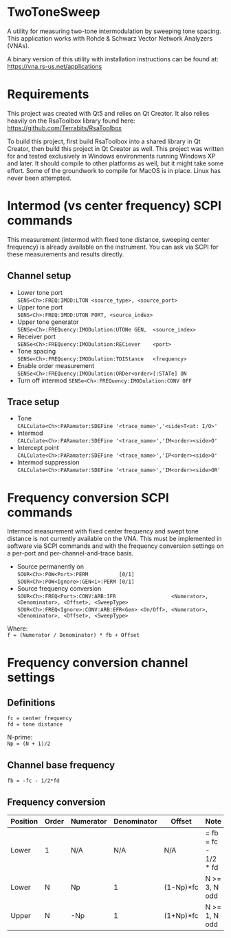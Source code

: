 TwoToneSweep
==============

A utility for measuring two-tone intermodulation by sweeping tone spacing. This application works with Rohde &amp; Schwarz Vector Network Analyzers (VNAs).

A binary version of this utility with installation instructions can be found at:  
https://vna.rs-us.net/applications

Requirements
============
This project was created with Qt5 and relies on Qt Creator. It also relies heavily on the RsaToolbox library found here:  
https://github.com/Terrabits/RsaToolbox

To build this project, first build RsaToolbox into a shared library in Qt Creator, then build this project in Qt Creator as well. This project was written for and tested exclusively in Windows environments running Windows XP and later. It should compile to other platforms as well, but it might take some effort. Some of the groundwork to compile for MacOS is in place. Linux has never been attempted.

Intermod (vs center frequency) SCPI commands
============================================
This measurement (intermod with fixed tone distance, sweeping center frequency) is already available on the instrument. You can ask via SCPI for these measurements and results directly.  

Channel setup
-------------
- Lower tone port  
  `SENS<Ch>:FREQ:IMOD:LTON <source_type>, <source_port>`
- Upper tone port  
  `SENS<Ch>:FREQ:IMOD:UTON PORT, <source_index>`
- Upper tone generator  
  `SENSe<Ch>:FREQuency:IMODulation:UTONe GEN,  <source_index>`
- Receiver port  
  `SENSe<Ch>:FREQuency:IMODulation:RECiever    <port>`
- Tone spacing  
  `SENSe<Ch>:FREQuency:IMODulation:TDIStance   <frequency>`
- Enable order measurement  
  `SENSe<Ch>:FREQuency:IMODulation:ORDer<order>[:STATe] ON`
- Turn off intermod
  `SENSe<Ch>:FREQuency:IMODulation:CONV OFF`

Trace setup
-----------
- Tone  
  `CALCulate<Ch>:PARamater:SDEFine '<trace_name>','<side>T<at: I/O>'`
- Intermod  
  `CALCulate<Ch>:PARamater:SDEFine '<trace_name>','IM<order><side>O'`
- Intercept point  
  `CALCulate<Ch>:PARamater:SDEFine '<trace_name>','IP<order><side>O'`
- Intermod suppression  
  `CALCulate<Ch>:PARamater:SDEFine '<trace_name>','IM<order><side>OR'`

Frequency conversion SCPI commands
==================================
Intermod measurement with fixed center frequency and swept tone distance is not currently available on the VNA. This must be implemented in software via SCPI commands and with the frequency conversion settings on a per-port and per-channel-and-trace basis.

- Source permanently on  
  `SOUR<Ch>:POW<Port>:PERM          [0/1]`  
  `SOUR<Ch>:POW<Ignore>:GEN<i>:PERM [0/1]`
- Source frequency conversion  
  `SOUR<Ch>:FREQ<Port>:CONV:ARB:IFR                  <Numerator>, <Denominator>, <Offset>, <SweepType>`  
  `SOUR<Ch>:FREQ<Ignore>:CONV:ARB:EFR<Gen> <On/Off>, <Numerator>, <Denominator>, <Offset>, <SweepType>`

Where:  
`f = (Numerator / Denominator) * fb + Offset`


Frequency conversion channel settings
=====================================

Definitions
-----------
`fc = center frequency`  
`fd = tone distance`  

N-prime:  
`Np = (N + 1)/2`

Channel base frequency
----------------------
`fb = -fc - 1/2*fd`

Frequency conversion
--------------------
| Position | Order | Numerator | Denominator | Offset    | Note                 |
|----------|-------|-----------|-------------|-----------|----------------------|
| Lower    | 1     |  N/A      | N/A         | N/A       | = fb = fc - 1/2 * fd |
| Lower    | N     |  Np       | 1           | (1-Np)*fc | N >= 3, N odd        |
| Upper    | N     | -Np       | 1           | (1+Np)*fc | N >= 1, N odd        |

